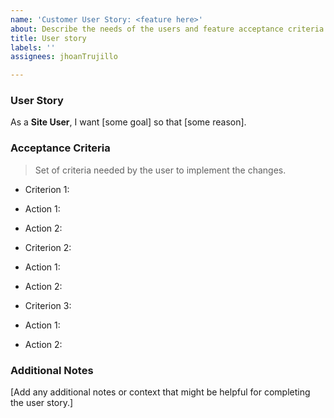 ```yaml
---
name: 'Customer User Story: <feature here>'
about: Describe the needs of the users and feature acceptance criteria
title: User story
labels: ''
assignees: jhoanTrujillo

---
```


### User Story
As a **Site User**, I want [some goal] so that [some reason].

### Acceptance Criteria
> Set of criteria needed by the user to implement the changes.

-  Criterion 1:
  - Action 1:
  - Action 2:

-  Criterion 2:
  - Action 1:
  - Action 2:

-  Criterion 3:
  - Action 1:
  - Action 2:

### Additional Notes
[Add any additional notes or context that might be helpful for completing the user story.]
